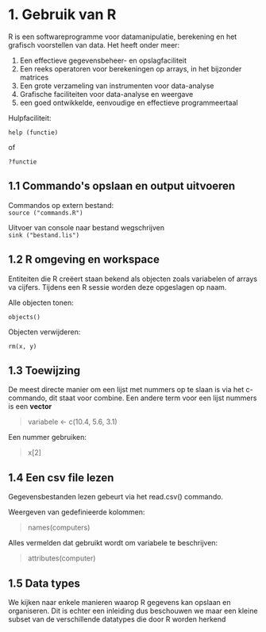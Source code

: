 # 1. Gebruik van R

R is een softwareprogramme voor datamanipulatie, berekening en het grafisch voorstellen van data. Het heeft onder meer: 

1. Een effectieve gegevensbeheer- en opslagfaciliteit
2. Een reeks operatoren voor berekeningen op arrays, in het bijzonder matrices
3. Een grote verzameling van instrumenten voor data-analyse
4. Grafische faciliteiten voor data-analyse en weergave
5. een goed ontwikkelde, eenvoudige en effectieve programmeertaal

Hulpfaciliteit: 

```help (functie)```

of

```?functie```

## 1.1 Commando's opslaan en output uitvoeren

Commandos op extern bestand:\
```source ("commands.R")```

Uitvoer van console naar bestand wegschrijven\
```sink ("bestand.lis")```

## 1.2 R omgeving en workspace

Entiteiten die R creëert staan bekend als objecten zoals variabelen of arrays va cijfers. Tijdens een R sessie worden deze opgeslagen op naam.

Alle objecten tonen:

```objects()```

Objecten verwijderen:

```rm(x, y)```

## 1.3 Toewijzing

De meest directe manier om een lijst met nummers op te slaan is via het c-commando, dit staat voor combine. Een andere term voor een lijst nummers is een **vector**
> variabele <- c(10.4, 5.6, 3.1)

Een nummer gebruiken:
> x[2]

## 1.4 Een csv file lezen

Gegevensbestanden lezen gebeurt via het read.csv() commando.

Weergeven van gedefinieerde kolommen: 
> names(computers)

Alles vermelden dat gebruikt wordt om variabele te beschrijven:
> attributes(computer)

## 1.5 Data types

We kijken naar enkele manieren waarop R gegevens kan opslaan en organiseren. Dit is echter een inleiding dus beschouwen we maar een kleine subset van de verschillende datatypes die door R worden herkend



